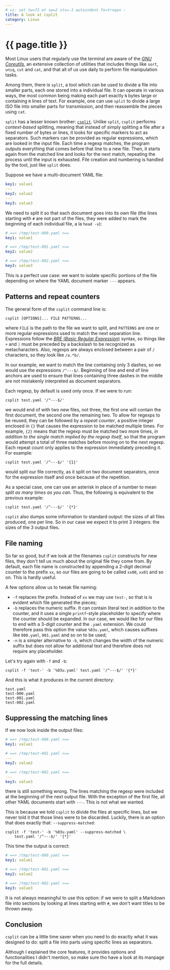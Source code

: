 ```yaml
---
# vi: set tw=72 et sw=2 sts=-1 autoindent fo=troqan :
title: A look at csplit
category: Linux
---
```


# {{ page.title }}

Most Linux users that regularly use the terminal are aware of the [_GNU
Coreutils_][coreutils], an extensive collection of utilities that
includes things like `sort`, `uniq`, `cut` and `cat`, and that all of us
use daily to perform file manipulation tasks.

Among them, there is `split`, a tool which can be used to divide a file
into smaller parts, each one stored into a individual file. It can
operate in various ways, the most common being making each part exactly
`N` bytes large or containing `N` lines of text. For example, one can
use `split` to divide a large ISO file into smaller parts for
transmission, and then reassemble the pieces using `cat`.

`split` has a lesser known brother: [`csplit`][csplit]. Unlike `split`,
`csplit` performs _context-based_ splitting, meaning that instead of
simply splitting a file after a fixed number of bytes or lines, it looks
for specific markers to act as separators. Such markers can be provided
as regular expressions, which are looked in the input file. Each time a
regexp matches, the program outputs everything that comes before that
line to a new file. Then, it starts again from the matched line and
looks for the next match, repeating the process until the input is
exhausted. File creation and numbering is handled by the tool, just like
`split` does.

Suppose we have a multi-document YAML file:

```yaml
key1: value1
---
key2: value2
---
key3: value3
```

We need to split it so that each document goes into its own file (the
lines starting with `#` are not part of the files, they were added to
mark the beginning of each individual file, a la `head -v`):

```yaml
# ==> /tmp/test-000.yaml <==
key1: value1

# ==> /tmp/test-001.yaml <==
key2: value2

# ==> /tmp/test-002.yaml <==
key3: value3

```

This is a perfect use case: we want to isolate specific portions of the
file depending on where the YAML document marker `---` appears.

## Patterns and repeat counters

The general form of the `csplit` command line is:

    csplit [OPTIONS]... FILE PATTERNS...

where `FILE` is the path to the file we want to split, and `PATTERNS`
are one or more regular expressions used to match the next separation
line. Expressions follow the [_BRE_ (_Basic Regular Expression_)][bre]
syntax, so things like `+` and `|` must be preceded by a backslash to be
recognized as metacharacters. Also, regexps are always enclosed between
a pair of `/` characters, so they look like `/a.*b/`.

In our example, we want to match the line containing only 3 dashes, so
we would use the expressions `/^---$/`. Beginning of line and end of
line anchors are used to ensure that lines containing three dashes in
the middle are not mistakenly interpreted as document separators.

Each regexp, by default is used only once. If we were to run:

    csplit test.yaml '/^---$/'

we would end of with two new files, not three, the first one will
contain the first document, the second one the remaining two. To allow
for regexps to be reused, they can be followed by a _repeat counter_, a
positive integer enclosed in `{}` that causes the expression to be
matched multiple times. For example, `{2}` means that the regexp must be
matched two more times, _in addition to the single match implied by the
regexp itself_, so that the program would attempt a total of three
matches before moving on to the next regexp. Each repeat count only
applies to the expression immediately preceding it. For example:

    csplit test.yaml '/^---$/' '{1}'

would split our file correctly, as it split on two document separators,
once for the expression itself and once because of the repetition.

As a special case, one can use an asterisk in place of a number to mean
_split as many times as you can_. Thus, the following is equivalent to
the previous example:

    csplit test.yaml '/^---$/' '{*}'

`csplit` also dumps some information to standard output: the sizes of
all files produced, one per line. So in our case we expect it to print 3
integers: the sizes of the 3 output files.

## File naming

So far so good, but if we look at the filenames `csplit` constructs for
new files, they don't tell us much about the original file they come
from. By default, each file name is constructed by appending a 2-digit
decimal counter to the prefix `xx`, so our files are going to be called
`xx00`, `xx01` and so on. This is hardly useful.

A few options allow us to tweak file naming:

* `-f` replaces the prefix. Instead of `xx` we may use `test-`, so that
  is is evident which file generated the pieces;
* `-b` replaces the numeric suffix. It can contain literal text in
  addition to the counter, and it uses a single `printf`-style
  placeholder to specify where the counter should be expanded. In our
  case, we would like for our files to end with a 3-digit counter and
  the `.yaml` extension. We could therefore pass this option the value
  `%03u.yaml`, which causes suffixes like `000.yaml`, `001.yaml` and so
  on to be used;
* `-n` is a simpler alternative to `-b`, which changes the width of the
  numeric suffix but does not allow for additional text and therefore
  does not require any placeholder.

Let's try again with `-f` and `-b`:

    csplit -f 'test-' -b '%03u.yaml' test.yaml '/^---$/' '{*}'

And this is what it produces in the current directory:

    test.yaml
    test-000.yaml
    test-001.yaml
    test-002.yaml

## Suppressing the matching lines

If we now look inside the output files:

```yaml
# ==> /tmp/test-000.yaml <==
key1: value1

# ==> /tmp/test-001.yaml <==
---
key2: value2

# ==> /tmp/test-002.yaml <==
---
key3: value3
```

there is still something wrong. The lines matching the regexp were
included at the beginning of the next output file. With the exception of
the first file, all other YAML documents start with `---`. This is not
what we wanted.

This is because we told `csplit` to divide the files at specific lines,
but we never told it that those lines were to be discarded.
Luckily, there is an option that does exactly that:
`--suppress-matched`:

    csplit -f 'test-' -b '%03u.yaml' --suppress-matched \
        test.yaml '/^---$/' '{*}'

This time the output is correct:

```yaml
# ==> /tmp/test-000.yaml <==
key1: value1

# ==> /tmp/test-001.yaml <==
key2: value2

# ==> /tmp/test-002.yaml <==
key3: value3
```

It is not always meaningful to use this option: if we were to split a
Markdown file into sections by looking at lines starting with `#`, we
don't want titles to be thrown away.

## Conclusion

`csplit` can be a little time saver when you need to do exactly what it
was designed to do: split a file into parts using specific lines as
separators.

Although I explained the core features, it provides options and
functionalities I didn't mention, so make sure tho have a look at its
manpage for the full details.

<!-- Links -->

[csplit]: https://www.gnu.org/software/coreutils/manual/html_node/csplit-invocation.html#csplit-invocation
[coreutils]: https://www.gnu.org/software/coreutils
[bre]: https://en.wikipedia.org/wiki/Regular_expression#POSIX_basic_and_extended
